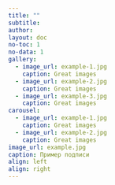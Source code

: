 ```yaml
---
title: ""
subtitle: 
author: 
layout: doc
no-toc: 1
no-data: 1
gallery:
  - image_url: example-1.jpg
    caption: Great images 
  - image_url: example-2.jpg
    caption: Great images 
  - image_url: example-3.jpg
    caption: Great images 
carousel:
  - image_url: example-1.jpg
    caption: Great images 
  - image_url: example-2.jpg
    caption: Great images 
image_url: example.jpg
caption: Пример подписи    
align: left 
align: right              
---
```


